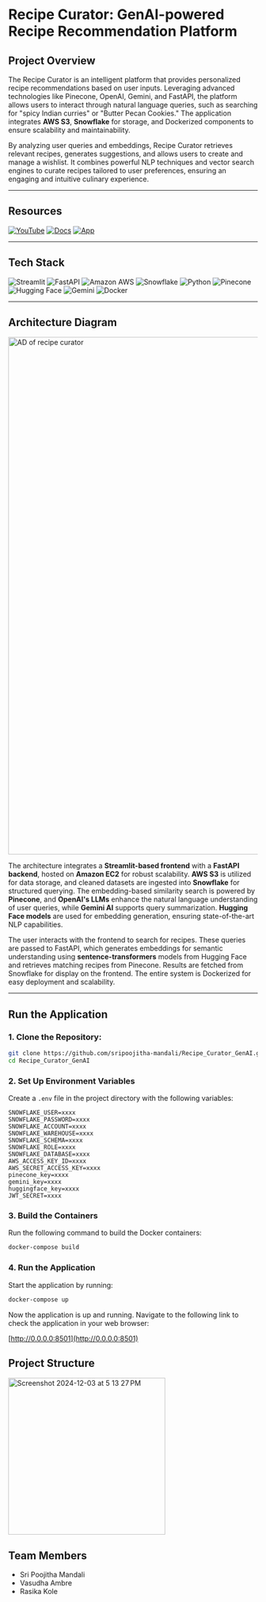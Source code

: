 # Recipe Curator: GenAI-powered Recipe Recommendation Platform

## Project Overview

The Recipe Curator is an intelligent platform that provides personalized recipe recommendations based on user inputs. Leveraging advanced technologies like Pinecone, OpenAI, Gemini, and FastAPI, the platform allows users to interact through natural language queries, such as searching for "spicy Indian curries" or "Butter Pecan Cookies." The application integrates **AWS S3**, **Snowflake** for storage, and Dockerized components to ensure scalability and maintainability.

By analyzing user queries and embeddings, Recipe Curator retrieves relevant recipes, generates suggestions, and allows users to create and manage a wishlist. It combines powerful NLP techniques and vector search engines to curate recipes tailored to user preferences, ensuring an engaging and intuitive culinary experience.

---

## Resources

[![YouTube](https://img.shields.io/badge/Watch%20Video-%F0%9F%92%AC%20YouTube-red?style=for-the-badge&logo=youtube&logoColor=white)](https://youtu.be/2ygSkvPSokg)
[![Docs](https://img.shields.io/badge/Documentation-%F0%9F%93%9A%20Docs-blue?style=for-the-badge&logo=read-the-docs&logoColor=white)](https://drive.google.com/file/d/1oAR2gobQzSSdFpAoQOSezkRM6P3O6x_k/view?usp=sharing)
[![App](https://img.shields.io/badge/Application-%F0%9F%92%BB%20App-green?style=for-the-badge&logo=appveyor&logoColor=white)](http://3.144.108.22:8501/)


---

## Tech Stack

![Streamlit](https://img.shields.io/badge/Streamlit-FF4B4B?style=for-the-badge&logo=streamlit&logoColor=white)
![FastAPI](https://img.shields.io/badge/FastAPI-009688?style=for-the-badge&logo=fastapi&logoColor=white)
![Amazon AWS](https://img.shields.io/badge/Amazon_AWS-FF9900?style=for-the-badge&logo=amazon-aws&logoColor=white)
![Snowflake](https://img.shields.io/badge/Snowflake-29B6F6?style=for-the-badge&logo=snowflake&logoColor=white)
![Python](https://img.shields.io/badge/Python-4B8BBE?style=for-the-badge&logo=python&logoColor=yellow)
![Pinecone](https://img.shields.io/badge/Pinecone-6558F5?style=for-the-badge&logo=pinecone&logoColor=white)
![Hugging Face](https://img.shields.io/badge/Hugging_Face-FF9900?style=for-the-badge&logo=huggingface&logoColor=white)
![Gemini](https://img.shields.io/badge/Gemini-purple?style=for-the-badge)
![Docker](https://img.shields.io/badge/Docker-0db7ed?style=for-the-badge&logo=docker&logoColor=white)

---

## Architecture Diagram

<img width="1046" alt="AD of recipe curator" src="https://github.com/user-attachments/assets/95fcba16-779a-4a1b-8704-4a3d4d1b8f63">


The architecture integrates a **Streamlit-based frontend** with a **FastAPI backend**, hosted on **Amazon EC2** for robust scalability. **AWS S3** is utilized for data storage, and cleaned datasets are ingested into **Snowflake** for structured querying. The embedding-based similarity search is powered by **Pinecone**, and **OpenAI's LLMs** enhance the natural language understanding of user queries, while **Gemini AI** supports query summarization. **Hugging Face models** are used for embedding generation, ensuring state-of-the-art NLP capabilities.

The user interacts with the frontend to search for recipes. These queries are passed to FastAPI, which generates embeddings for semantic understanding using **sentence-transformers** models from Hugging Face and retrieves matching recipes from Pinecone. Results are fetched from Snowflake for display on the frontend. The entire system is Dockerized for easy deployment and scalability.

---

## Run the Application

### 1. Clone the Repository:
   ```bash
   git clone https://github.com/sripoojitha-mandali/Recipe_Curator_GenAI.git
   cd Recipe_Curator_GenAI
   ```
### 2. Set Up Environment Variables

Create a `.env` file in the project directory with the following variables:

```env
SNOWFLAKE_USER=xxxx
SNOWFLAKE_PASSWORD=xxxx
SNOWFLAKE_ACCOUNT=xxxx
SNOWFLAKE_WAREHOUSE=xxxx
SNOWFLAKE_SCHEMA=xxxx
SNOWFLAKE_ROLE=xxxx
SNOWFLAKE_DATABASE=xxxx
AWS_ACCESS_KEY_ID=xxxx
AWS_SECRET_ACCESS_KEY=xxxx
pinecone_key=xxxx
gemini_key=xxxx
huggingface_key=xxxx
JWT_SECRET=xxxx
```
### 3. Build the Containers

Run the following command to build the Docker containers:

```bash
docker-compose build
```

### 4. Run the Application

Start the application by running:

```bash
docker-compose up
```

Now the application is up and running. Navigate to the following link to check the application in your web browser:

[http://0.0.0.0:8501](http://0.0.0.0:8501)

## Project Structure
<img width="317" alt="Screenshot 2024-12-03 at 5 13 27 PM" src="https://github.com/user-attachments/assets/ce865d49-01f2-42c3-8f44-53ed7e05ffb3">

## Team Members
- Sri Poojitha Mandali
- Vasudha Ambre
- Rasika Kole
